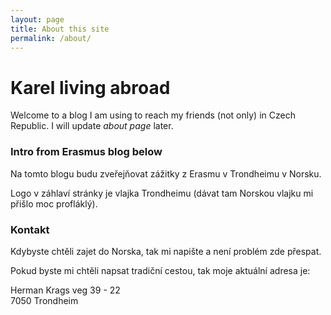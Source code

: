 ```yaml
---
layout: page
title: About this site
permalink: /about/
---
```


# Karel living abroad

Welcome to a blog I am using to reach my friends (not only) in Czech Republic. I will update *about page* later.


### Intro from Erasmus blog below

Na tomto blogu budu zveřejňovat zážitky z Erasmu v Trondheimu v Norsku.

Logo v záhlaví stránky je vlajka Trondheimu (dávat tam Norskou vlajku mi přišlo moc profláklý).

### Kontakt

Kdybyste chtěli zajet do Norska, tak mi napište a není problém zde přespat.

Pokud byste mi chtěli napsat tradiční cestou, tak moje aktuální adresa je:

Herman Krags veg 39 - 22<br />
7050 Trondheim
